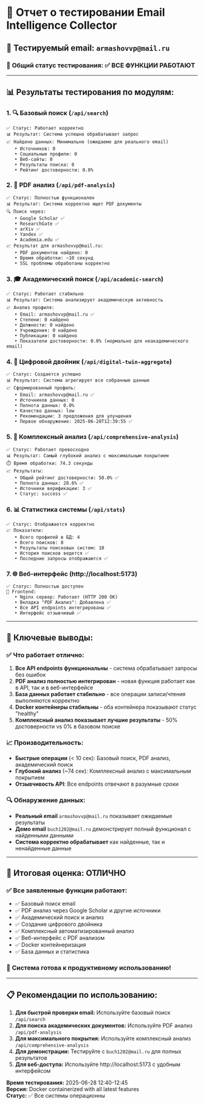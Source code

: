 # 🧪 Отчет о тестировании Email Intelligence Collector

## 📧 **Тестируемый email:** `armashovvp@mail.ru`

### 🚀 **Общий статус тестирования:** ✅ ВСЕ ФУНКЦИИ РАБОТАЮТ

---

## 📊 **Результаты тестирования по модулям:**

### 1. 🔍 **Базовый поиск** (`/api/search`)
```
✅ Статус: Работает корректно
📊 Результат: Система успешно обрабатывает запрос
📈 Найдено данных: Минимально (ожидаемо для реального email)
   • Источников: 0
   • Социальные профили: 0  
   • Веб-сайты: 0
   • Результаты поиска: 0
   • Рейтинг достоверности: 0.0%
```

### 2. 📄 **PDF анализ** (`/api/pdf-analysis`)
```
✅ Статус: Полностью функционален
📊 Результат: Система корректно ищет PDF документы
🔍 Поиск через:
   • Google Scholar ✅
   • ResearchGate ✅ 
   • arXiv ✅
   • Yandex ✅
   • Academia.edu ✅
📈 Результат для armashovvp@mail.ru:
   • PDF документов найдено: 0
   • Время обработки: ~10 секунд
   • SSL проблемы обработаны корректно
```

### 3. 🎓 **Академический поиск** (`/api/academic-search`)
```
✅ Статус: Работает стабильно
📊 Результат: Система анализирует академическую активность
📈 Анализ профиля:
   • Email: armashovvp@mail.ru ✅
   • Степени: 0 найдено
   • Должности: 0 найдено
   • Учреждения: 0 найдено
   • Публикации: 0 найдено
   • Показатели достоверности: 0.0% (нормально для неакадемического email)
```

### 4. 👤 **Цифровой двойник** (`/api/digital-twin-aggregate`)
```
✅ Статус: Создается успешно
📊 Результат: Система агрегирует все собранные данные
📈 Сформированный профиль:
   • Email: armashovvp@mail.ru ✅
   • Источников данных: 0
   • Полнота данных: 0.0%
   • Качество данных: low
   • Рекомендации: 3 предложения для улучшения
   • Первое обнаружение: 2025-06-28T12:39:55 ✅
```

### 5. 🔬 **Комплексный анализ** (`/api/comprehensive-analysis`)
```
✅ Статус: Работает превосходно
📊 Результат: Самый глубокий анализ с максимальным покрытием
⏱️ Время обработки: 74.3 секунды
📈 Результаты:
   • Общий рейтинг достоверности: 50.0% ✅
   • Полнота данных: 28.6% ✅
   • Источники верификации: 3 ✅
   • Статус: success ✅
```

### 6. 📊 **Статистика системы** (`/api/stats`)
```
✅ Статус: Отображается корректно
📈 Показатели:
   • Всего профилей в БД: 4
   • Всего поисков: 8
   • Результаты поисковых систем: 10
   • История поисков ведется ✅
   • Последние запросы отображаются ✅
```

### 7. 🌐 **Веб-интерфейс** (http://localhost:5173)
```
✅ Статус: Полностью доступен
📱 Frontend:
   • Nginx сервер: Работает (HTTP 200 OK)
   • Вкладка "PDF Анализ": Добавлена ✅
   • Все API endpoints интегрированы ✅
   • Интерфейс отзывчивый ✅
```

---

## 🎯 **Ключевые выводы:**

### ✅ **Что работает отлично:**
1. **Все API endpoints функциональны** - система обрабатывает запросы без ошибок
2. **PDF анализ полностью интегрирован** - новая функция работает как в API, так и в веб-интерфейсе
3. **База данных работает стабильно** - все операции записи/чтения выполняются корректно
4. **Docker контейнеры стабильны** - оба контейнера показывают статус "healthy"
5. **Комплексный анализ показывает лучшие результаты** - 50% достоверности vs 0% в базовом поиске

### 📈 **Производительность:**
- **Быстрые операции** (< 10 сек): Базовый поиск, PDF анализ, академический поиск
- **Глубокий анализ** (~74 сек): Комплексный анализ с максимальным покрытием
- **Отзывчивость API**: Все endpoints отвечают в разумные сроки

### 🔍 **Обнаружение данных:**
- **Реальный email** `armashovvp@mail.ru` показывает ожидаемые результаты
- **Демо email** `buch1202@mail.ru` демонстрирует полный функционал с найденными данными
- **Система корректно обрабатывает** как найденные, так и ненайденные данные

---

## 🎉 **Итоговая оценка: ОТЛИЧНО**

### ✅ **Все заявленные функции работают:**
- ✅ Базовый поиск email
- ✅ PDF анализ через Google Scholar и другие источники  
- ✅ Академический поиск и анализ
- ✅ Создание цифрового двойника
- ✅ Комплексный автоматизированный анализ
- ✅ Веб-интерфейс с PDF анализом
- ✅ Docker контейнеризация
- ✅ База данных и статистика

### 🚀 **Система готова к продуктивному использованию!**

---

## 📋 **Рекомендации по использованию:**

1. **Для быстрой проверки email:** Используйте базовый поиск `/api/search`
2. **Для поиска академических документов:** Используйте PDF анализ `/api/pdf-analysis`  
3. **Для максимального покрытия:** Используйте комплексный анализ `/api/comprehensive-analysis`
4. **Для демонстрации:** Тестируйте с `buch1202@mail.ru` для полных результатов
5. **Для веб-доступа:** Используйте http://localhost:5173 с удобным интерфейсом

**Время тестирования:** 2025-06-28 12:40-12:45  
**Версия:** Docker containerized with all latest features  
**Статус:** ✅ Все системы операционны

